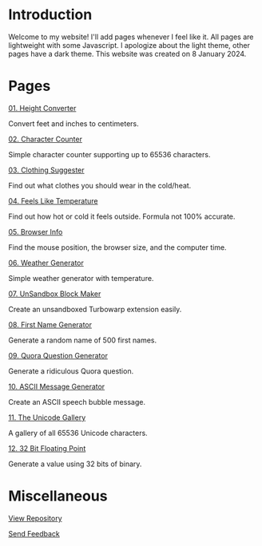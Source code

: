 # Introduction
Welcome to my website! I'll add pages whenever I feel like it. All pages are lightweight with some Javascript. I apologize about the light theme, other pages have a dark theme. This website was created on 8 January 2024.

# Pages

[01. Height Converter](https://mcnole25.github.io/height-converter.html)

Convert feet and inches to centimeters.

[02. Character Counter](https://mcnole25.github.io/char-counter.html)

Simple character counter supporting up to 65536 characters.

[03. Clothing Suggester](https://mcnole25.github.io/clothing-suggester.html)

Find out what clothes you should wear in the cold/heat.

[04. Feels Like Temperature](https://mcnole25.github.io/feels-like-temp.html)

Find out how hot or cold it feels outside. Formula not 100% accurate.

[05. Browser Info](https://mcnole25.github.io/browser-info.html)

Find the mouse position, the browser size, and the computer time.

[06. Weather Generator](https://mcnole25.github.io/weather-generator.html)

Simple weather generator with temperature.

[07. UnSandbox Block Maker](https://mcnole25.github.io/unsandbox-maker.html)

Create an unsandboxed Turbowarp extension easily.

[08. First Name Generator](https://mcnole25.github.io/name-generator.html)

Generate a random name of 500 first names.

[09. Quora Question Generator](https://mcnole25.github.io/qq-generator.html)

Generate a ridiculous Quora question.

[10. ASCII Message Generator](https://mcnole25.github.io/ascii-generator.html)

Create an ASCII speech bubble message.

[11. The Unicode Gallery](https://mcnole25.github.io/unicode-gallery.html)

A gallery of all 65536 Unicode characters.

[12. 32 Bit Floating Point](https://mcnole25.github.io/floating-point.html)

Generate a value using 32 bits of binary.

# Miscellaneous

[View Repository](https://github.com/mcnole25/mcnole25.github.io)

[Send Feedback](https://github.com/mcnole25/mcnole25.github.io/issues/1)
